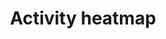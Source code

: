 ---
schema: default
title: Activity heatmap
organization: Strava
notes: >-
  Heatmap of leisure activities tracked by athletes using the Strava app in
  Oxford.  Data owned by Strava Labs
resources:
  - name: Running heatmap
    url: 'https://labs.strava.com/heatmap/#13.00/-1.24386/51.75310/hot/run'
    format: html
  - name: Cycling heatmap
    url: 'https://labs.strava.com/heatmap/#13.00/-1.24386/51.75310/hot/ride'
    format: html
  - name: Water activities heatmap
    url: 'https://labs.strava.com/heatmap/#13.00/-1.24386/51.75310/hot/water'
    format: html
license: ''
category:
  - Health
maintainer: Strava Labs
maintainer_email: ''
---
